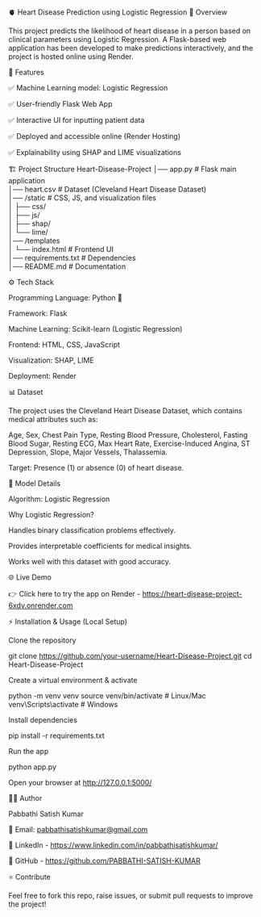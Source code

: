 🫀 Heart Disease Prediction using Logistic Regression
📌 Overview

This project predicts the likelihood of heart disease in a person based on clinical parameters using Logistic Regression.
A Flask-based web application has been developed to make predictions interactively, and the project is hosted online using Render.

🚀 Features

✅ Machine Learning model: Logistic Regression

✅ User-friendly Flask Web App

✅ Interactive UI for inputting patient data

✅ Deployed and accessible online (Render Hosting)

✅ Explainability using SHAP and LIME visualizations

🏗️ Project Structure
Heart-Disease-Project
│── app.py               # Flask main application  
│── heart.csv            # Dataset (Cleveland Heart Disease Dataset)  
│── /static              # CSS, JS, and visualization files  
│   ├── css/  
│   ├── js/  
│   ├── shap/  
│   └── lime/  
│── /templates  
│   └── index.html       # Frontend UI  
│── requirements.txt     # Dependencies  
│── README.md            # Documentation  

⚙️ Tech Stack

Programming Language: Python 🐍

Framework: Flask

Machine Learning: Scikit-learn (Logistic Regression)

Frontend: HTML, CSS, JavaScript

Visualization: SHAP, LIME

Deployment: Render

📊 Dataset

The project uses the Cleveland Heart Disease Dataset, which contains medical attributes such as:

Age, Sex, Chest Pain Type, Resting Blood Pressure, Cholesterol, Fasting Blood Sugar, Resting ECG, Max Heart Rate, Exercise-Induced Angina, ST Depression, Slope, Major Vessels, Thalassemia.

Target: Presence (1) or absence (0) of heart disease.

🔮 Model Details

Algorithm: Logistic Regression

Why Logistic Regression?

Handles binary classification problems effectively.

Provides interpretable coefficients for medical insights.

Works well with this dataset with good accuracy.

🌐 Live Demo

👉 Click here to try the app on Render - https://heart-disease-project-6xdv.onrender.com

⚡ Installation & Usage (Local Setup)

Clone the repository

git clone https://github.com/your-username/Heart-Disease-Project.git
cd Heart-Disease-Project


Create a virtual environment & activate

python -m venv venv
source venv/bin/activate   # Linux/Mac
venv\Scripts\activate      # Windows


Install dependencies

pip install -r requirements.txt


Run the app

python app.py


Open your browser at http://127.0.0.1:5000/

👨‍💻 Author

Pabbathi Satish Kumar

📧 Email: pabbathisatishkumar@gmail.com

💼 LinkedIn - https://www.linkedin.com/in/pabbathisatishkumar/

🐙 GitHub - https://github.com/PABBATHI-SATISH-KUMAR

⭐ Contribute

Feel free to fork this repo, raise issues, or submit pull requests to improve the project!
